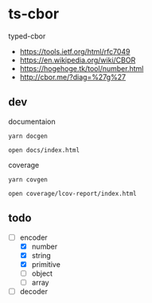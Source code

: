 # ts-cbor

typed-cbor

- https://tools.ietf.org/html/rfc7049
- https://en.wikipedia.org/wiki/CBOR
- https://hogehoge.tk/tool/number.html
- http://cbor.me/?diag=%27g%27

## dev

documentaion

```
yarn docgen

open docs/index.html
```

coverage

```
yarn covgen

open coverage/lcov-report/index.html
```

## todo

- [ ] encoder
  - [x] number
  - [x] string
  - [x] primitive
  - [ ] object
  - [ ] array
- [ ] decoder

